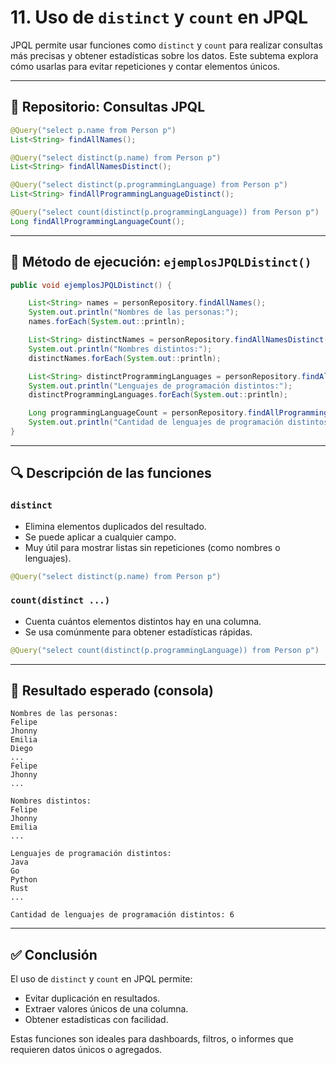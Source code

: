 # 11. Uso de `distinct` y `count` en JPQL

JPQL permite usar funciones como `distinct` y `count` para realizar consultas más precisas y obtener estadísticas sobre los datos. Este subtema explora cómo usarlas para evitar repeticiones y contar elementos únicos.

---

## 📁 Repositorio: Consultas JPQL

```java
@Query("select p.name from Person p")
List<String> findAllNames();

@Query("select distinct(p.name) from Person p")
List<String> findAllNamesDistinct();

@Query("select distinct(p.programmingLanguage) from Person p")
List<String> findAllProgrammingLanguageDistinct();

@Query("select count(distinct(p.programmingLanguage)) from Person p")
Long findAllProgrammingLanguageCount();
```

---

## 🧪 Método de ejecución: `ejemplosJPQLDistinct()`

```java
public void ejemplosJPQLDistinct() {

    List<String> names = personRepository.findAllNames();
    System.out.println("Nombres de las personas:");
    names.forEach(System.out::println);

    List<String> distinctNames = personRepository.findAllNamesDistinct();
    System.out.println("Nombres distintos:");
    distinctNames.forEach(System.out::println);

    List<String> distinctProgrammingLanguages = personRepository.findAllProgrammingLanguageDistinct();
    System.out.println("Lenguajes de programación distintos:");
    distinctProgrammingLanguages.forEach(System.out::println);

    Long programmingLanguageCount = personRepository.findAllProgrammingLanguageCount();
    System.out.println("Cantidad de lenguajes de programación distintos: " + programmingLanguageCount);
}
```

---

## 🔍 Descripción de las funciones

### `distinct`

* Elimina elementos duplicados del resultado.
* Se puede aplicar a cualquier campo.
* Muy útil para mostrar listas sin repeticiones (como nombres o lenguajes).

```java
@Query("select distinct(p.name) from Person p")
```

### `count(distinct ...)`

* Cuenta cuántos elementos distintos hay en una columna.
* Se usa comúnmente para obtener estadísticas rápidas.

```java
@Query("select count(distinct(p.programmingLanguage)) from Person p")
```

---

## 🧾 Resultado esperado (consola)

```
Nombres de las personas:
Felipe
Jhonny
Emilia
Diego
...
Felipe
Jhonny
...

Nombres distintos:
Felipe
Jhonny
Emilia
...

Lenguajes de programación distintos:
Java
Go
Python
Rust
...

Cantidad de lenguajes de programación distintos: 6
```

---

## ✅ Conclusión

El uso de `distinct` y `count` en JPQL permite:

* Evitar duplicación en resultados.
* Extraer valores únicos de una columna.
* Obtener estadísticas con facilidad.

Estas funciones son ideales para dashboards, filtros, o informes que requieren datos únicos o agregados.